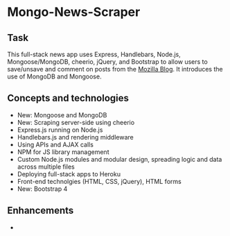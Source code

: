 # Mongo-News-Scraper

## Task

This full-stack news app uses Express, Handlebars, Node.js, Mongoose/MongoDB, cheerio, jQuery, and Bootstrap to allow users to save/unsave and comment on posts from the [Mozilla Blog](https://blog.mozilla.org/). It introduces the use of MongoDB and Mongoose.

## Concepts and technologies

* New: Mongoose and MongoDB
* New: Scraping server-side using cheerio
* Express.js running on Node.js
* Handlebars.js and rendering middleware
* Using APIs and AJAX calls
* NPM for JS library management
* Custom Node.js modules and modular design, spreading logic and data across multiple files
* Deploying full-stack apps to Heroku
* Front-end technolgies (HTML, CSS, jQuery), HTML forms
* New: Bootstrap 4

## Enhancements

* 